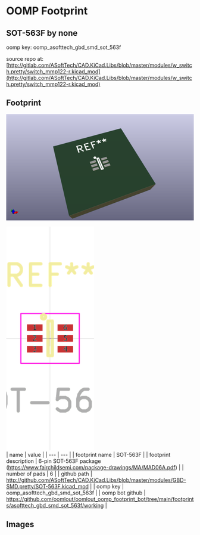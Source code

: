 # OOMP Footprint  
## SOT-563F  by none  
  
oomp key: oomp_asofttech_gbd_smd_sot_563f  
  
source repo at: [http://gitlab.com/ASoftTech/CAD.KiCad.Libs/blob/master/modules/w_switch.pretty/switch_mmp122-r.kicad_mod](http://gitlab.com/ASoftTech/CAD.KiCad.Libs/blob/master/modules/w_switch.pretty/switch_mmp122-r.kicad_mod)  
## Footprint  
  
[![working_kicad_pcb_3d.png](working_kicad_pcb_3d_600.png)](working_kicad_pcb_3d.png)  
  
[![working.png](working_600.png)](working.png)  
| name | value | 
| --- | --- | 
| footprint name | SOT-563F | 
| footprint description | 6-pin SOT-563F package (https://www.fairchildsemi.com/package-drawings/MA/MAD06A.pdf) | 
| number of pads | 6 | 
| github path | http://github.com/ASoftTech/CAD.KiCad.Libs/blob/master/modules/GBD-SMD.pretty/SOT-563F.kicad_mod | 
| oomp key | oomp_asofttech_gbd_smd_sot_563f | 
| oomp bot github | https://github.com/oomlout/oomlout_oomp_footprint_bot/tree/main/footprints/asofttech_gbd_smd_sot_563f/working | 
## Images  
